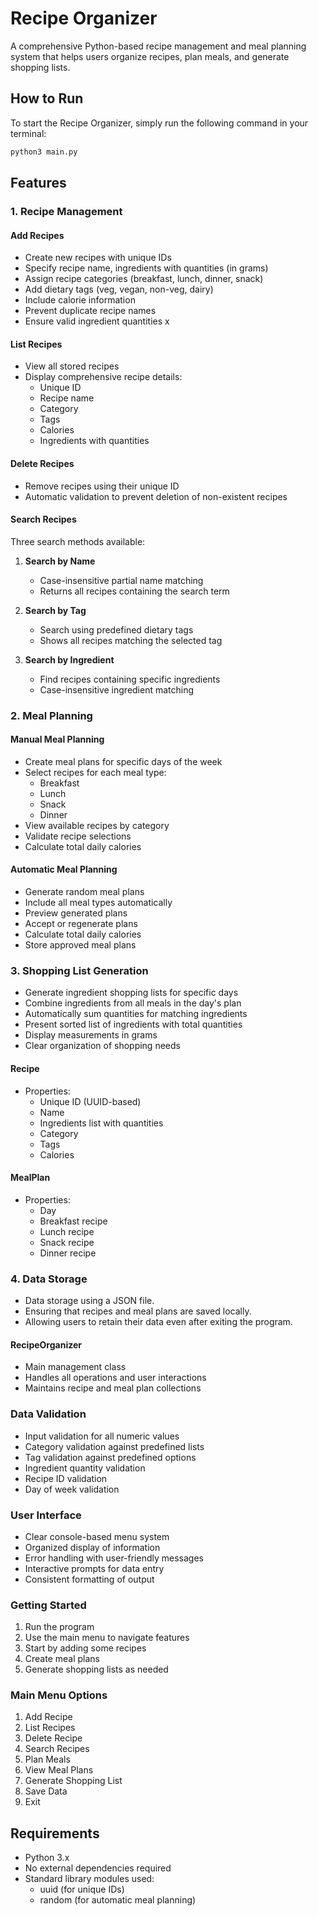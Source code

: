 # Recipe Organizer

A comprehensive Python-based recipe management and meal planning system that helps users organize recipes, plan meals, and generate shopping lists.

## How to Run

To start the Recipe Organizer, simply run the following command in your terminal:

```bash
python3 main.py
```

## Features

### 1. Recipe Management

#### Add Recipes
- Create new recipes with unique IDs
- Specify recipe name, ingredients with quantities (in grams)
- Assign recipe categories (breakfast, lunch, dinner, snack)
- Add dietary tags (veg, vegan, non-veg, dairy)
- Include calorie information
- Prevent duplicate recipe names
- Ensure valid ingredient quantities
x
#### List Recipes
- View all stored recipes
- Display comprehensive recipe details:
  - Unique ID
  - Recipe name
  - Category
  - Tags
  - Calories
  - Ingredients with quantities

#### Delete Recipes
- Remove recipes using their unique ID
- Automatic validation to prevent deletion of non-existent recipes

#### Search Recipes
Three search methods available:
1. **Search by Name**
   - Case-insensitive partial name matching
   - Returns all recipes containing the search term

2. **Search by Tag**
   - Search using predefined dietary tags
   - Shows all recipes matching the selected tag

3. **Search by Ingredient**
   - Find recipes containing specific ingredients
   - Case-insensitive ingredient matching

### 2. Meal Planning

#### Manual Meal Planning
- Create meal plans for specific days of the week
- Select recipes for each meal type:
  - Breakfast
  - Lunch
  - Snack
  - Dinner
- View available recipes by category
- Validate recipe selections
- Calculate total daily calories

#### Automatic Meal Planning
- Generate random meal plans
- Include all meal types automatically
- Preview generated plans
- Accept or regenerate plans
- Calculate total daily calories
- Store approved meal plans

### 3. Shopping List Generation
- Generate ingredient shopping lists for specific days
- Combine ingredients from all meals in the day's plan
- Automatically sum quantities for matching ingredients
- Present sorted list of ingredients with total quantities
- Display measurements in grams
- Clear organization of shopping needs

#### Recipe
- Properties:
  - Unique ID (UUID-based)
  - Name
  - Ingredients list with quantities
  - Category
  - Tags
  - Calories

#### MealPlan
- Properties:
  - Day
  - Breakfast recipe
  - Lunch recipe
  - Snack recipe
  - Dinner recipe

### 4. Data Storage
- Data storage using a JSON file.
- Ensuring that recipes and meal plans are saved locally.
- Allowing users to retain their data even after exiting the program.

#### RecipeOrganizer
- Main management class
- Handles all operations and user interactions
- Maintains recipe and meal plan collections

### Data Validation
- Input validation for all numeric values
- Category validation against predefined lists
- Tag validation against predefined options
- Ingredient quantity validation
- Recipe ID validation
- Day of week validation

### User Interface
- Clear console-based menu system
- Organized display of information
- Error handling with user-friendly messages
- Interactive prompts for data entry
- Consistent formatting of output

### Getting Started
1. Run the program
2. Use the main menu to navigate features
3. Start by adding some recipes
4. Create meal plans
5. Generate shopping lists as needed

### Main Menu Options
1. Add Recipe
2. List Recipes
3. Delete Recipe
4. Search Recipes
5. Plan Meals
6. View Meal Plans
7. Generate Shopping List
8. Save Data
9. Exit

## Requirements
- Python 3.x
- No external dependencies required
- Standard library modules used:
  - uuid (for unique IDs)
  - random (for automatic meal planning)